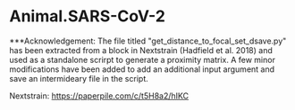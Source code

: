 # Animal.SARS-CoV-2
***Acknowledgement:
The file titled "get_distance_to_focal_set_dsave.py" has been extracted from a block in Nextstrain (Hadfield et al. 2018) and used as a standalone scrirpt to generate
a proximity matrix. A few minor modifications have been added to add an additional input argument and save an intermideary file in the script. 

Nextstrain:
https://paperpile.com/c/t5H8a2/hIKC
